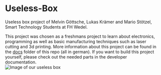 # Useless-Box
Useless box project of Melvin Göttsche, Lukas Krämer and Mario Stötzel, Smart Technology Students at FH Wedel.  

This project was chosen as a freshmans project to learn about electronics, programming as well as basic manufacturing techniques such as laser cutting and 3d printing. More information about this project can be found in the [docs](https://github.com/kraemerlukas314/Useless-Box/tree/main/docs) folder of this repo (all in german).
If you want to build this project yourself, please check out the needed parts in the developer documentation.  
![Image of our useless box](https://github.com/kraemerlukas314/Useless-Box/blob/main/files/image%20useless%20box.jpg)
